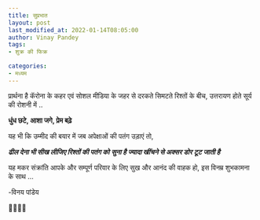 ```yaml
---
title: सुप्रभात
layout: post
last_modified_at: 2022-01-14T08:05:00
author: Vinay Pandey
tags:
- शुक्र की फिक्र

categories:
- मध्यम
---
```

प्रार्थना है 
कॅरोना के कहर एवं 
सोशल मीडिया के जहर से 
दरकते सिमटते रिश्तों के बीच, 
उत्तरायण होते सूर्य की रोशनी में ..
 
**धुंध छटे, आशा जगे, प्रेम बढ़े**

यह भी कि उम्मीद की बयार में जब 
अपेक्षाओं की पतंग उड़ाएं तो,

***ढील देना भी सीख लीजिए रिश्तों की पतंग को***
***सुना है ज्यादा खींचने से अक्सर डोर टूट जाती है***

यह मकर संक्रांति आपके और सम्पूर्ण परिवार के लिए सुख और आनंद की वाहक हो, 
इस विनम्र शुभकामना के साथ ...

-विनय पांडेय

🙏🌷🌷🙏


